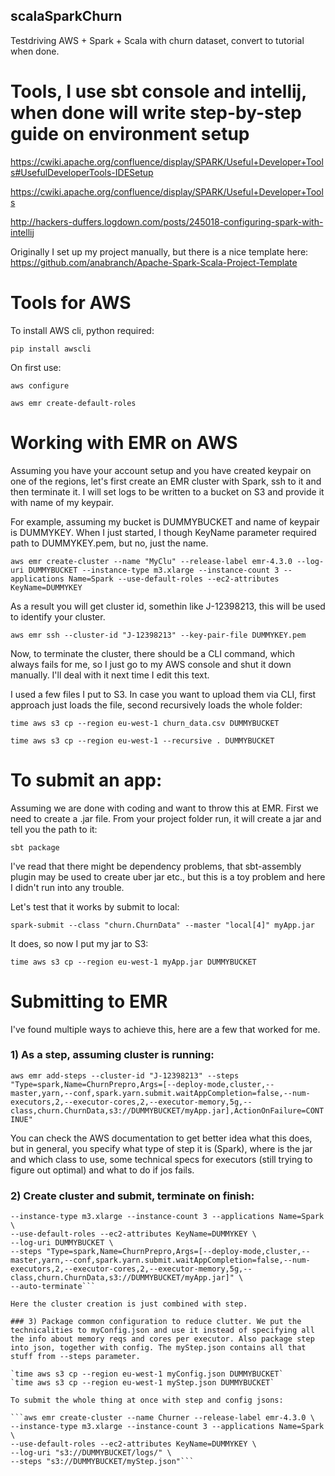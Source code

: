 ## scalaSparkChurn
Testdriving AWS + Spark + Scala with churn dataset, convert to tutorial when done.


# Tools, I use sbt console and intellij, when done will write step-by-step guide on environment setup

https://cwiki.apache.org/confluence/display/SPARK/Useful+Developer+Tools#UsefulDeveloperTools-IDESetup

https://cwiki.apache.org/confluence/display/SPARK/Useful+Developer+Tools

http://hackers-duffers.logdown.com/posts/245018-configuring-spark-with-intellij

Originally I set up my project manually, but there is a nice template here: https://github.com/anabranch/Apache-Spark-Scala-Project-Template

# Tools for AWS

To install AWS cli, python required:

`pip install awscli`

On first use:

`aws configure`

`aws emr create-default-roles`


# Working with EMR on AWS

Assuming you have your account setup and you have created keypair on one of the regions, let's first create an EMR cluster with Spark, ssh to it and then terminate it. I will set logs to be written to a bucket on S3 and provide it with name of my keypair.

For example, assuming my bucket is DUMMYBUCKET and name of keypair is DUMMYKEY. When I just started, I though KeyName parameter required path to DUMMYKEY.pem, but no, just the name.

`aws emr create-cluster --name "MyClu" --release-label emr-4.3.0 --log-uri DUMMYBUCKET --instance-type m3.xlarge --instance-count 3 --applications Name=Spark --use-default-roles --ec2-attributes KeyName=DUMMYKEY`

As a result you will get cluster id, somethin like J-12398213, this will be used to identify your cluster.

`aws emr ssh --cluster-id "J-12398213" --key-pair-file DUMMYKEY.pem`

Now, to terminate the cluster, there should be a CLI command, which always fails for me, so I just go to my AWS console and shut it down manually. I'll deal with it next time I edit this text.

I used a few files I put to S3. In case you want to upload them via CLI, first approach just loads the file, second recursively loads the whole folder:

`time aws s3 cp --region eu-west-1 churn_data.csv DUMMYBUCKET`

`time aws s3 cp --region eu-west-1 --recursive . DUMMYBUCKET`

# To submit an app:

Assuming we are done with coding and want to throw this at EMR. First we need to create a .jar file. From your project folder run, it will create a jar and tell you the path to it:

`sbt package`

I've read that there might be dependency problems, that sbt-assembly plugin may be used to create uber jar etc., but this is a toy problem and here I didn't run into any trouble. 

Let's test that it works by submit to local:

`spark-submit --class "churn.ChurnData" --master "local[4]" myApp.jar`

It does, so now I put my jar to S3:

`time aws s3 cp --region eu-west-1 myApp.jar DUMMYBUCKET`

# Submitting to EMR

I've found multiple ways to achieve this, here are a few that worked for me.

### 1) As a step, assuming cluster is running:

`aws emr add-steps --cluster-id "J-12398213" --steps "Type=spark,Name=ChurnPrepro,Args=[--deploy-mode,cluster,--master,yarn,--conf,spark.yarn.submit.waitAppCompletion=false,--num-executors,2,--executor-cores,2,--executor-memory,5g,--class,churn.ChurnData,s3://DUMMYBUCKET/myApp.jar],ActionOnFailure=CONTINUE"`

You can check the AWS documentation to get better idea what this does, but in general, you specify what type of step it is (Spark), where is the jar and which class to use, some technical specs for executors (still trying to figure out optimal) and what to do if jos fails.

### 2) Create cluster and submit, terminate on finish:

```aws emr create-cluster --name Churner --release-label emr-4.3.0 \
--instance-type m3.xlarge --instance-count 3 --applications Name=Spark  \
--use-default-roles --ec2-attributes KeyName=DUMMYKEY \
--log-uri DUMMYBUCKET \
--steps "Type=spark,Name=ChurnPrepro,Args=[--deploy-mode,cluster,--master,yarn,--conf,spark.yarn.submit.waitAppCompletion=false,--num-executors,2,--executor-cores,2,--executor-memory,5g,--class,churn.ChurnData,s3://DUMMYBUCKET/myApp.jar]" \
--auto-terminate```

Here the cluster creation is just combined with step.

### 3) Package common configuration to reduce clutter. We put the technicalities to myConfig.json and use it instead of specifying all the info about memory reqs and cores per executor. Also package step into json, together with config. The myStep.json contains all that stuff from --steps parameter.

`time aws s3 cp --region eu-west-1 myConfig.json DUMMYBUCKET`
`time aws s3 cp --region eu-west-1 myStep.json DUMMYBUCKET`

To submit the whole thing at once with step and config jsons:

```aws emr create-cluster --name Churner --release-label emr-4.3.0 \
--instance-type m3.xlarge --instance-count 3 --applications Name=Spark \
--use-default-roles --ec2-attributes KeyName=DUMMYKEY \
--log-uri "s3://DUMMYBUCKET/logs/" \
--steps "s3://DUMMYBUCKET/myStep.json"```



